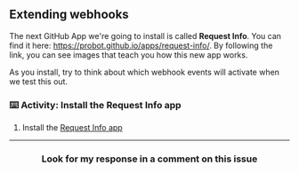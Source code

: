 ## Extending webhooks

The next GitHub App we're going to install is called **Request Info**. You can find it here: https://probot.github.io/apps/request-info/. By following the link, you can see images that teach you how this new app works.

As you install, try to think about which webhook events will activate when we test this out.

### :keyboard: Activity: Install the Request Info app

1. Install the [Request Info app](https://probot.github.io/apps/request-info/)

<hr>
<h3 align="center">Look for my response in a comment on this issue</h3>
